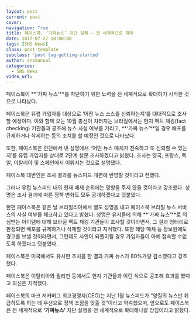 ```yaml
---
layout: post
current: post
cover:  
navigation: True
title: 페이스북, ‘가짜뉴스’ 차단 실행 – 전 세계적으로 확대
date: 2017-07-27 10:00:00
tags: [SNS News]
class: post-template
subclass: 'post tag-getting-started'
author: snsmanual
categories:
  - SNS News
video_url: 
---
```




페이스북이 **‘가짜 뉴스’**를 차단하기 위한 노력을 전 세계적으로 확대하기 시작한 것으로 나타났다.

페이스북은 유럽 가입자를 대상으로 ‘어떤 뉴스 소스를 신뢰하는지’를 대대적으로 조사할 예정이다.
이와 함께 오는 10월 총선이 치러지는 브라질에서는 현지 팩트 체킹(fact checking) 기관들과 공조해
뉴스 사실 여부를 가리고, **‘가짜 뉴스’**일 경우 배포를 규제하거나 삭제하는 등의
조치를 할 예정인 것으로 나타났다.

또한, 페이스북은 런던에서 낸 성명에서 “어떤 뉴스 매체가 친숙하고 또 신뢰할 수 있는지’를
유럽 가입자를 상대로 2단계 설문 조사하겠다고 밝혔다.
조사는 영국, 프랑스, 독일, 이탈리아  및 스페인에서 이뤄지는 것으로 설명됐다.

페이스북 대변인은 조사 결과를 뉴스피드 개편에 반영할 것이라고 전했다.

그러나 유럽 뉴스피드 내의 현재 매체 순위에는 영향을 주지 않을 것이라고 강조했다.
성명은 조사 결과에 따른 정책 변화도 모두 공개하겠다고 덧붙였다.

한편 페이스북은 같은 날 브라질리아에서 별도 성명을 내고 페이스북 브라질 뉴스 서비스의 사실 여부를 체크하고 있다고 밝혔다.
성명은 유저들에 의해 **‘가짜 뉴스’**로 의심받는 아이템에 대해 브라질 팩트 체킹 기관들이 조사할 것이라면서,
그 결과 엉터리로 판정되면 배포를 규제하거나 삭제할 것이라고 지적했다.
또한 해당 매체 등 정보원에도 경고를 보낼 것이라면서, 그런데도 사안이 되풀이될 경우 가입자들이 아예 접속할 수없도록 하겠다고 덧붙였다.

페이스북은 미국에서도 유사한 조치를 한 결과 가짜 뉴스가 80%가량 감소했다고 강조했다.

페이스북은 이탈리아와 필리핀 등에서도 현지 기관들과 이런 식으로 공조해 효과를 봤다고 외신은 지적했다.

페이스북의 마크 저커버그 최고경영자(CEO)는 지난 1월 뉴스피드가 “양질의 뉴스만 취급하도록 하는 데 우선으로 정책 초점을 맞출 것”이라고 약속했으며, 앞으로도 페이스북은 전 세계적으로 **‘가짜뉴스’** 차단 실행을 전 세계적으로 확대해나갈 방침이라고 밝혔다.